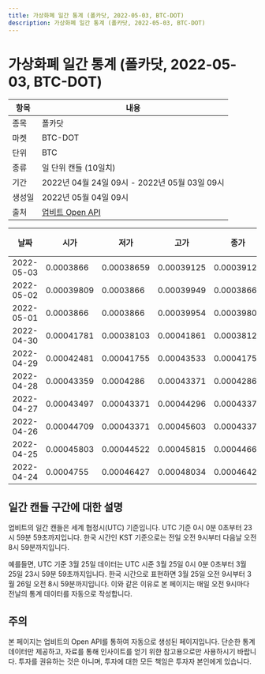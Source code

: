 ```yaml
---
title: 가상화폐 일간 통계 (폴카닷, 2022-05-03, BTC-DOT)
description: 가상화폐 일간 통계 (폴카닷, 2022-05-03, BTC-DOT)
---
```



가상화폐 일간 통계 (폴카닷, 2022-05-03, BTC-DOT)
===

|항목|내용|
|--|--|
|종목|폴카닷|
|마켓|BTC-DOT|
|단위|BTC|
|종류|일 단위 캔들 (10일치)|
|기간|2022년 04월 24일 09시 - 2022년 05월 03일 09시|
|생성일|2022년 05월 04일 09시|
|출처|[업비트 Open API](https://docs.upbit.com)|


|날짜|시가|저가|고가|종가|비고|
|--|--|--|--|--|--|
|2022-05-03|0.0003866|0.00038659|0.00039125|0.00039125|    |
|2022-05-02|0.00039809|0.0003866|0.00039949|0.0003866|    |
|2022-05-01|0.0003866|0.0003866|0.00039954|0.00039809|    |
|2022-04-30|0.00041781|0.00038103|0.00041861|0.00038127|    |
|2022-04-29|0.00042481|0.00041755|0.00043533|0.00041755|    |
|2022-04-28|0.00043359|0.0004286|0.00043371|0.0004286|    |
|2022-04-27|0.00043497|0.00043371|0.00044296|0.00043371|    |
|2022-04-26|0.00044709|0.00043371|0.00045603|0.00043371|    |
|2022-04-25|0.00045803|0.00044522|0.00045815|0.00044662|    |
|2022-04-24|0.0004755|0.00046427|0.00048034|0.00046427|    |


일간 캔들 구간에 대한 설명
---


업비트의 일간 캔들은 세계 협정시(UTC) 기준입니다. 
UTC 기준 0시 0분 0초부터 23시 59분 59초까지입니다. 
한국 시간인 KST 기준으로는 전일 오전 9시부터 다음날 오전 8시 59분까지입니다. 


예를들면, UTC 기준 3월 25일 데이터는 UTC 시준 3월 25일 0시 0분 0초부터 3월 25일 23시 59분 59초까지입니다. 
한국 시간으로 표현하면 3월 25일 오전 9시부터 3월 26일 오전 8시 59분까지입니다. 
이와 같은 이유로 본 페이지는 매일 오전 9시마다 전날의 통계 데이터를 자동으로 작성합니다. 


주의
---


본 페이지는 업비트의 Open API를 통하여 자동으로 생성된 페이지입니다. 
단순한 통계 데이터만 제공하고, 자료를 통해 인사이트를 얻기 위한 참고용으로만 사용하시기 바랍니다. 
투자를 권유하는 것은 아니며, 투자에 대한 모든 책임은 투자자 본인에게 있습니다. 
